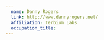 ```yaml
---
  name: Danny Rogers
  link: http://www.dannyrogers.net/
  affiliation: Terbium Labs
  occupation_title:
---
```


